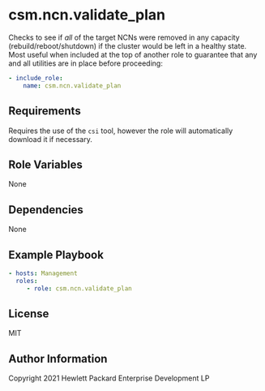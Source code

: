 csm.ncn.validate_plan
=========

Checks to see if *all* of the target NCNs were removed in any capacity (rebuild/reboot/shutdown) if the cluster would 
be left in a healthy state. Most useful when included at the top of another role to guarantee that any and all 
utilities are in place before proceeding:

```yaml
- include_role:
    name: csm.ncn.validate_plan
```

Requirements
------------

Requires the use of the `csi` tool, however the role will automatically download it if necessary.

Role Variables
--------------

None

Dependencies
------------

None

Example Playbook
----------------

```yaml
- hosts: Management
  roles:
     - role: csm.ncn.validate_plan
```

License
-------

MIT

Author Information
------------------

Copyright 2021 Hewlett Packard Enterprise Development LP